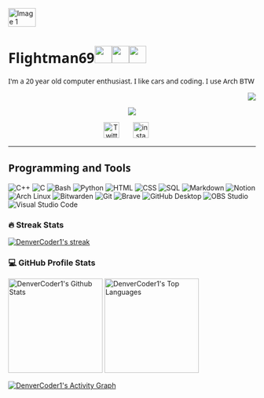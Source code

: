 <div style="display: flex;">
    <img src="https://media.tenor.com/OUndm-_hE0UAAAAd/mr-robot-rami-malek.gif" alt="Image 1" style="width: 33.33%; margin-right: 30px; object-fit: contain;">
   
</div>

<h1 style="font-family: 'Noto Sans'">Flightman69<img src="https://slackmojis.com/emojis/1749-archlinux/download" alt="" width=35 ><img src="https://slackmojis.com/emojis/18817-dankies/download" alt="" width=35 ><img src="https://slackmojis.com/emojis/10493-hacker/download" alt="" width=35 ></h1>
<p style="font-family: 'Noto Sans' ">I'm a 20 year old computer enthusiast. I like cars and coding. I use Arch BTW </p>

<p align="right"> <img src="https://vbr.wocr.tk/badge?page_id=https://github.com/flightman69&color=f75c7e&style=for-the-badge&logo=Github" ></p>


<p align="center">
  <!-- Typing SVG by DenverCoder1 - https://github.com/DenverCoder1/readme-typing-svg -->
  <a href="https://github.com/DenverCoder1/readme-typing-svg">
    <img src="https://readme-typing-svg.demolab.com/?lines=Based Guy with hyperactive energy;3%2B+years%20of+Linux%20experience;Trying to build something big&font=Fira%20Code&center=true&width=440&height=45&color=BF40BF&vCenter=true&pause=100&size=22" /></a>
</p>
<p align="center"
<a href="https://twitter.com/flightman69"><img width="32px" alt="Twitter" title="Twitter" src="http://0x0.st/H9RD.svg"/></a>
  &#8287;&#8287;&#8287;&#8287;&#8287;
  <a href="https://instagram.com/mr.x.robot"><img width="32px" alt="instagram" title="instagram" src="http://0x0.st/H9R3.svg"/></a>
  &#8287;&#8287;&#8287;&#8287;&#8287;
  </p>
 <hr>

<h2 style="font-family: 'Noto Sans'" > Programming and Tools</h2>
      
<p>
   <img alt="C++" src="https://custom-icon-badges.demolab.com/badge/C++-9C033A.svg?logo=cpp2&logoColor=white">
      <img alt="C" src="https://custom-icon-badges.demolab.com/badge/C-03599C.svg?logo=c-in-hexagon&logoColor=white">
      <img alt="Bash" src="https://img.shields.io/badge/Bash-121011.svg?logo=gnu-bash&logoColor=white">
      <img alt="Python" src="https://img.shields.io/badge/Python-14354C.svg?logo=python&logoColor=white">
      <img alt="HTML" src="https://img.shields.io/badge/HTML-E34F26.svg?logo=html5&logoColor=white">
      <img alt="CSS" src="https://img.shields.io/badge/CSS-1572B6.svg?logo=css3&logoColor=white">
      <img alt="SQL" src="https://custom-icon-badges.demolab.com/badge/SQL-025E8C.svg?logo=database&logoColor=white">
      <img alt="Markdown" src="https://img.shields.io/badge/Markdown-000000.svg?logo=markdown&logoColor=white">
      <img alt="Notion" src="https://img.shields.io/badge/Notion-010101.svg?logo=notion&logoColor=white">
      <img alt="Arch Linux" src="https://img.shields.io/badge/Arch%20Linux-1793D1.svg?logo=arch-linux&logoColor=white">
      <img alt="Bitwarden" src="https://img.shields.io/badge/-Bitwarden-175DDC?logo=bitwarden&logoColor=white">
      <img alt="Git" src="https://img.shields.io/badge/Git-F05033.svg?logo=git&logoColor=white">
      <img alt="Brave" src="https://img.shields.io/badge/-Brave-FB542B?logo=brave&logoColor=white">
      <img alt="GitHub Desktop" src="https://img.shields.io/badge/GitHub%20Desktop-8034A9.svg?logo=github&logoColor=white">
      <img alt="OBS Studio" src="https://img.shields.io/badge/-OBS-302E31?logo=obs-studio&logoColor=white">
      <img alt="Visual Studio Code" src="https://img.shields.io/badge/Visual%20Studio%20Code-0078d7.svg?logo=visual-studio-code&logoColor=white">
      </p>
      
<!-- GitHub Readme Streak Stats -->
      
<h3>🔥 Streak Stats</h3>
  <p>
    <a href="https://github.com/DenverCoder1/github-readme-streak-stats">
      <img title="🔥 Get streak stats for your profile at git.io/streak-stats" alt="DenverCoder1's streak" src="https://streak-stats.demolab.com?user=flightman69&theme=prussian"/>
    </a>
    
  </p>
      
<h3>💻 GitHub Profile Stats</h3>

  <!-- https://github.com/anuraghazra/github-readme-stats -->

  <a href="https://github.com/anuraghazra/github-readme-stats"><img alt="DenverCoder1's Github Stats" src="https://denvercoder1-github-readme-stats.vercel.app/api/?username=flightman69&show_icons=true&include_all_commits=true&count_private=true&theme=dracula&hide_border=true&bg_color=1F222E&title_color=F85D7F&icon_color=F8D866" height="192px"/></a>
  <a href="https://github.com/anuraghazra/github-readme-stats"><img alt="DenverCoder1's Top Languages" src="https://denvercoder1-github-readme-stats.vercel.app/api/top-langs/?username=flightman69&langs_count=8&layout=compact&theme=prussian&hide_border=true&bg_color=1F222E&title_color=F85D7F&icon_color=F8D866&hide=Jupyter%20Notebook,Roff" height="192px"/></a>
      
<!-- https://github.com/ashutosh00710/github-readme-activity-graph -->

  <a href="https://github.com/ashutosh00710/github-readme-activity-graph"><img alt="DenverCoder1's Activity Graph" src="https://github-readme-activity-graph.vercel.app/graph/?username=flightman69&bg_color=1F222E&color=F8D866&line=F85D7F&point=FFFFFF&hide_border=true" /></a>


